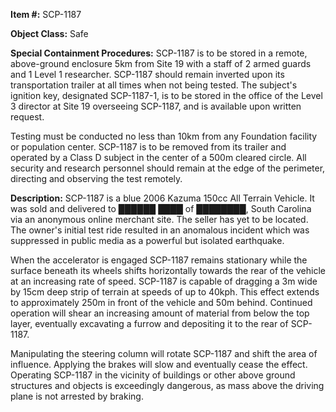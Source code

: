 **Item #:** SCP-1187

**Object Class:** Safe

**Special Containment Procedures:** SCP-1187 is to be stored in a remote, above-ground enclosure 5km from Site 19 with a staff of 2 armed guards and 1 Level 1 researcher. SCP-1187 should remain inverted upon its transportation trailer at all times when not being tested. The subject's ignition key, designated SCP-1187-1, is to be stored in the office of the Level 3 director at Site 19 overseeing SCP-1187, and is available upon written request.

Testing must be conducted no less than 10km from any Foundation facility or population center. SCP-1187 is to be removed from its trailer and operated by a Class D subject in the center of a 500m cleared circle. All security and research personnel should remain at the edge of the perimeter, directing and observing the test remotely.

**Description:** SCP-1187 is a blue 2006 Kazuma 150cc All Terrain Vehicle. It was sold and delivered to ██████ ████ of ████████, South Carolina via an anonymous online merchant site. The seller has yet to be located. The owner's initial test ride resulted in an anomalous incident which was suppressed in public media as a powerful but isolated earthquake.

When the accelerator is engaged SCP-1187 remains stationary while the surface beneath its wheels shifts horizontally towards the rear of the vehicle at an increasing rate of speed. SCP-1187 is capable of dragging a 3m wide by 15cm deep strip of terrain at speeds of up to 40kph. This effect extends to approximately 250m in front of the vehicle and 50m behind. Continued operation will shear an increasing amount of material from below the top layer, eventually excavating a furrow and depositing it to the rear of SCP-1187.

Manipulating the steering column will rotate SCP-1187 and shift the area of influence. Applying the brakes will slow and eventually cease the effect. Operating SCP-1187 in the vicinity of buildings or other above ground structures and objects is exceedingly dangerous, as mass above the driving plane is not arrested by braking.